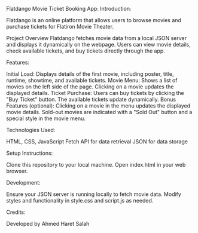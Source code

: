 Flatdango Movie Ticket Booking App:
Introduction:

Flatdango is an online platform that allows users to browse movies and purchase tickets for Flatiron Movie Theater.

Project Overview
Flatdango fetches movie data from a local JSON server and displays it dynamically on the webpage. Users can view movie details, check available tickets, and buy tickets directly through the app.

Features:

Initial Load: Displays details of the first movie, including poster, title, runtime, showtime, and available tickets.
Movie Menu: Shows a list of movies on the left side of the page. Clicking on a movie updates the displayed details.
Ticket Purchase: Users can buy tickets by clicking the "Buy Ticket" button. The available tickets update dynamically.
Bonus Features (optional):
Clicking on a movie in the menu updates the displayed movie details.
Sold-out movies are indicated with a "Sold Out" button and a special style in the movie menu.

Technologies Used:

HTML, CSS, JavaScript
Fetch API for data retrieval
JSON for data storage

Setup Instructions:

Clone this repository to your local machine.
Open index.html in your web browser.

Development:

Ensure your JSON server is running locally to fetch movie data.
Modify styles and functionality in style.css and script.js as needed.

Credits:

Developed by Ahmed Haret Salah

